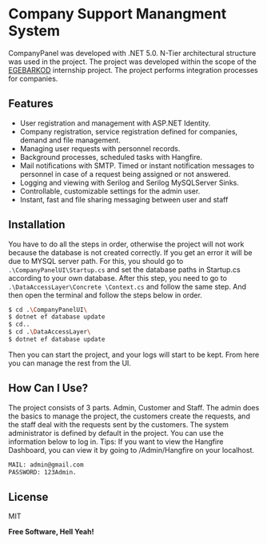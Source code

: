 # Company Support Manangment System
 

CompanyPanel was developed with .NET 5.0. N-Tier architectural structure was used in the project. The project was developed within the scope of the <a href="https://egebarkod.com/">EGEBARKOD</a> internship project. The project performs integration processes for companies.

## Features

- User registration and management with ASP.NET Identity.
- Company registration, service registration defined for companies, demand and file management.
- Managing user requests with personnel records.
- Background processes, scheduled tasks with Hangfire.
- Mail notifications with SMTP. Timed or instant notification messages to personnel in case of a request being assigned or not answered.
- Logging and viewing with Serilog and Serilog MySQLServer Sinks.
- Controllable, customizable settings for the admin user.
- Instant, fast and file sharing messaging between user and staff

## Installation
You have to do all the steps in order, otherwise the project will not work because the database is not created correctly. If you get an error it will be due to MYSQL server path. For this, you should go to `.\CompanyPanelUI\Startup.cs` and set the database paths in Startup.cs according to your own database. After this step, you need to go to `.\DataAccessLayer\Concrete \Context.cs` and follow the same step. And then open the terminal and follow the steps below in order.

```sh
$ cd .\CompanyPanelUI\
$ dotnet ef database update
$ cd..
$ cd .\DataAccessLayer\
$ dotnet ef database update
```
Then you can start the project, and your logs will start to be kept. From here you can manage the rest from the UI.

## How Can I Use?
The project consists of 3 parts. Admin, Customer and Staff. The admin does the basics to manage the project, the customers create the requests, and the staff deal with the requests sent by the customers. The system administrator is defined by default in the project. You can use the information below to log in.
Tips: If you want to view the Hangfire Dashboard, you can view it by going to /Admin/Hangfire on your localhost.

```sh
MAIL: admin@gmail.com
PASSWORD: 123Admin.
```

## License

MIT

**Free Software, Hell Yeah!**


